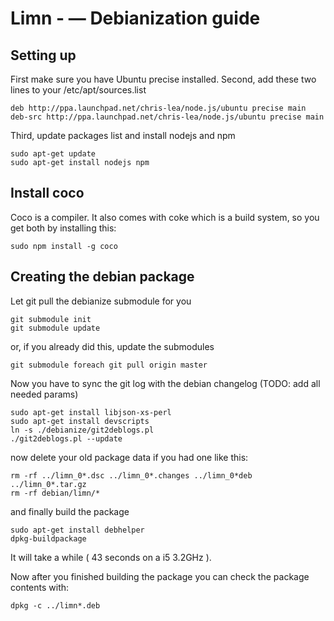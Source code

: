 # Limn - &mdash; Debianization guide

## Setting up

First make sure you have Ubuntu precise installed.
Second, add these two lines to your /etc/apt/sources.list

    deb http://ppa.launchpad.net/chris-lea/node.js/ubuntu precise main 
    deb-src http://ppa.launchpad.net/chris-lea/node.js/ubuntu precise main 

Third, update packages list and install nodejs and npm

    sudo apt-get update
    sudo apt-get install nodejs npm

## Install coco

Coco is a compiler. It also comes with coke which is a build system, so you get both by installing this:
    
    sudo npm install -g coco

## Creating the debian package

Let git pull the debianize submodule for you

    git submodule init
    git submodule update
  
or, if you already did this, update the submodules

    git submodule foreach git pull origin master
  
Now you have to sync the git log with the debian changelog (TODO: add all needed params)

    sudo apt-get install libjson-xs-perl
    sudo apt-get install devscripts
    ln -s ./debianize/git2deblogs.pl
    ./git2deblogs.pl --update

now delete your old package data if you had one like this:

    rm -rf ../limn_0*.dsc ../limn_0*.changes ../limn_0*deb ../limn_0*.tar.gz
    rm -rf debian/limn/*

and finally build the package
    
    sudo apt-get install debhelper
    dpkg-buildpackage

It will take a while ( 43 seconds on a i5 3.2GHz ).

Now after you finished building the package you can check the package contents with:

    dpkg -c ../limn*.deb 

